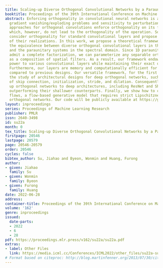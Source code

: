 ```yaml
---
title: Scaling-up Diverse Orthogonal Convolutional Networks by a Paraunitary Framework
booktitle: Proceedings of the 39th International Conference on Machine Learning
abstract: Enforcing orthogonality in convolutional neural networks is a remedy for
  gradient vanishing/exploding problems and sensitivity to perturbation. Many previous
  approaches for orthogonal convolutions enforce orthogonality on its flattened kernel,
  which, however, do not lead to the orthogonality of the operation. Some recent approaches
  consider orthogonality for standard convolutional layers and propose specific classes
  of their realizations. In this work, we propose a theoretical framework that establishes
  the equivalence between diverse orthogonal convolutional layers in the spatial domain
  and the paraunitary systems in the spectral domain. Since 1D paraunitary systems
  admit a complete factorization, we can parameterize any separable orthogonal convolution
  as a composition of spatial filters. As a result, our framework endows high expressive
  power to various convolutional layers while maintaining their exact orthogonality.
  Furthermore, our layers are memory and computationally efficient for deep networks
  compared to previous designs. Our versatile framework, for the first time, enables
  the study of architectural designs for deep orthogonal networks, such as choices
  of skip connection, initialization, stride, and dilation. Consequently, we scale
  up orthogonal networks to deep architectures, including ResNet and ShuffleNet, substantially
  outperforming their shallower counterparts. Finally, we show how to construct residual
  flows, a flow-based generative model that requires strict Lipschitzness, using our
  orthogonal networks. Our code will be publicly available at https://github.com/umd-huang-lab/ortho-conv
layout: inproceedings
series: Proceedings of Machine Learning Research
publisher: PMLR
issn: 2640-3498
id: su22a
month: 0
tex_title: Scaling-up Diverse Orthogonal Convolutional Networks by a Paraunitary Framework
firstpage: 20546
lastpage: 20579
page: 20546-20579
order: 20546
cycles: false
bibtex_author: Su, Jiahao and Byeon, Wonmin and Huang, Furong
author:
- given: Jiahao
  family: Su
- given: Wonmin
  family: Byeon
- given: Furong
  family: Huang
date: 2022-06-28
address:
container-title: Proceedings of the 39th International Conference on Machine Learning
volume: '162'
genre: inproceedings
issued:
  date-parts:
  - 2022
  - 6
  - 28
pdf: https://proceedings.mlr.press/v162/su22a/su22a.pdf
extras:
- label: Other Files
  link: https://media.icml.cc/Conferences/ICML2022/other_files/su22a-supp.zip
# Format based on citeproc: http://blog.martinfenner.org/2013/07/30/citeproc-yaml-for-bibliographies/
---
```

